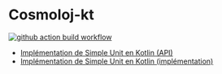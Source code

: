 # Cosmoloj-kt

[![github action build workflow](https://github.com/SamuelAndresPascal/cosmoloj-kt/actions/workflows/build.yml/badge.svg)](https://github.com/SamuelAndresPascal/cosmoloj-kt/actions)

* [Implémentation de Simple Unit en Kotlin (API)](unit-simple-api/)
* [Implémentation de Simple Unit en Kotlin (implémentation)](unit-simple-impl/)

